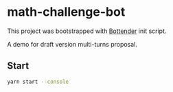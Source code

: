 # math-challenge-bot

This project was bootstrapped with
[Bottender](https://github.com/Yoctol/bottender) init script.

A demo for draft version multi-turns proposal.

## Start

```sh
yarn start --console
```
